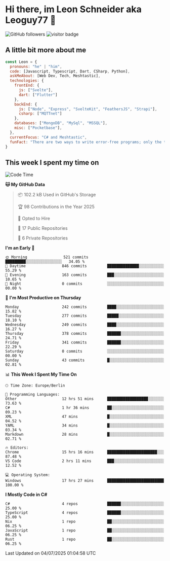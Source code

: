# Hi there, im Leon Schneider aka Leoguy77 👋

![GitHub followers](https://img.shields.io/github/followers/leoguy77.svg?style=social&label=Followers) ![visitor badge](https://vbr.nathanchung.dev/badge?page_id=Leoguy77)

## A little bit more about me

```javascript
const Leon = {
  pronouns: "he" | "him",
  code: [Javascript, Typescript, Dart, CSharp, Python],
  askMeAbout: [Web Dev, Tech, Meshtastic],
  technologies: {
    frontEnd: {
      js: ["Svelte"],
      dart: ["Flutter"]
    },
    backEnd: {
      js: ["Node", "Express", "SvelteKit", "FeathersJS", "Strapi"],
      csharp: ["MQTTnet"]
    },
    databases: ["MongoDB", "MySql", "MSSQL"],
    misc: ["Pocketbase"],
  },
  currentFocus: "C# and Meshtastic",
  funFact: "There are two ways to write error-free programs; only the third one works"
}
```

## This week I spent my time on

<!--START_SECTION:waka-->
![Code Time](http://img.shields.io/badge/Code%20Time-629%20hrs%2026%20mins-blue)

**🐱 My GitHub Data** 

> 📦 102.2 kB Used in GitHub's Storage 
 > 
> 🏆 98 Contributions in the Year 2025
 > 
> 💼 Opted to Hire
 > 
> 📜 17 Public Repositories 
 > 
> 🔑 6 Private Repositories 
 > 
**I'm an Early 🐤** 

```text
🌞 Morning                521 commits         █████████░░░░░░░░░░░░░░░░   34.05 % 
🌆 Daytime                846 commits         ██████████████░░░░░░░░░░░   55.29 % 
🌃 Evening                163 commits         ███░░░░░░░░░░░░░░░░░░░░░░   10.65 % 
🌙 Night                  0 commits           ░░░░░░░░░░░░░░░░░░░░░░░░░   00.00 % 
```
📅 **I'm Most Productive on Thursday** 

```text
Monday                   242 commits         ████░░░░░░░░░░░░░░░░░░░░░   15.82 % 
Tuesday                  277 commits         █████░░░░░░░░░░░░░░░░░░░░   18.10 % 
Wednesday                249 commits         ████░░░░░░░░░░░░░░░░░░░░░   16.27 % 
Thursday                 378 commits         ██████░░░░░░░░░░░░░░░░░░░   24.71 % 
Friday                   341 commits         ██████░░░░░░░░░░░░░░░░░░░   22.29 % 
Saturday                 0 commits           ░░░░░░░░░░░░░░░░░░░░░░░░░   00.00 % 
Sunday                   43 commits          █░░░░░░░░░░░░░░░░░░░░░░░░   02.81 % 
```


📊 **This Week I Spent My Time On** 

```text
🕑︎ Time Zone: Europe/Berlin

💬 Programming Languages: 
Other                    12 hrs 51 mins      ██████████████████░░░░░░░   73.63 % 
C#                       1 hr 36 mins        ██░░░░░░░░░░░░░░░░░░░░░░░   09.23 % 
XML                      47 mins             █░░░░░░░░░░░░░░░░░░░░░░░░   04.52 % 
YAML                     34 mins             █░░░░░░░░░░░░░░░░░░░░░░░░   03.34 % 
Markdown                 28 mins             █░░░░░░░░░░░░░░░░░░░░░░░░   02.71 % 

🔥 Editors: 
Chrome                   15 hrs 16 mins      ██████████████████████░░░   87.48 % 
VS Code                  2 hrs 11 mins       ███░░░░░░░░░░░░░░░░░░░░░░   12.52 % 

💻 Operating System: 
Windows                  17 hrs 27 mins      █████████████████████████   100.00 % 
```

**I Mostly Code in C#** 

```text
C#                       4 repos             ██████░░░░░░░░░░░░░░░░░░░   25.00 % 
TypeScript               4 repos             ██████░░░░░░░░░░░░░░░░░░░   25.00 % 
Nix                      1 repo              ██░░░░░░░░░░░░░░░░░░░░░░░   06.25 % 
JavaScript               1 repo              ██░░░░░░░░░░░░░░░░░░░░░░░   06.25 % 
Rust                     1 repo              ██░░░░░░░░░░░░░░░░░░░░░░░   06.25 % 
```




 Last Updated on 04/07/2025 01:04:58 UTC
<!--END_SECTION:waka-->
